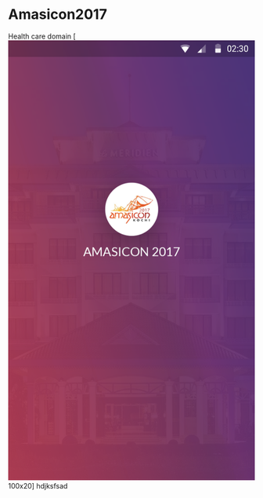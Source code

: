 # Amasicon2017
Health care domain 
[<img src="https://github.com/raheez/Amasicon2017/blob/master/1-splash.png">100x20]
hdjksfsad
